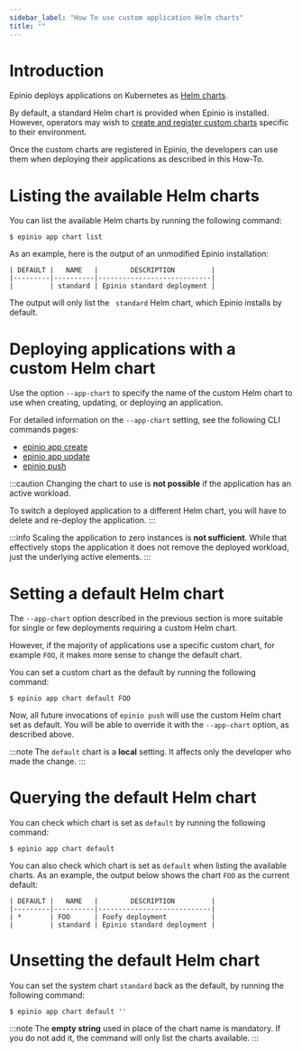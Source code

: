 ```yaml
---
sidebar_label: "How To use custom application Helm charts"
title: ""
---
```


# Introduction

Epinio deploys applications on Kubernetes as [Helm charts](https://helm.sh/).

By default, a standard Helm chart is provided when Epinio is installed.
However, operators may wish to [create and register custom charts](create_custom_appcharts.md) specific to their environment.

Once the custom charts are registered in Epinio, the developers can use them when deploying their
applications as described in this How-To.


# Listing the available Helm charts

You can list the available Helm charts by running the following command:

```
$ epinio app chart list
```

As an example, here is the output of an unmodified Epinio installation:

```
| DEFAULT |   NAME   |        DESCRIPTION         |
|---------|----------|----------------------------|
|         | standard | Epinio standard deployment |
```

The output will only list the ` standard` Helm chart, which Epinio installs by default.

# Deploying applications with a custom Helm chart

Use the option `--app-chart` to specify the name of the custom Helm chart to use when
creating, updating, or deploying an application.

For detailed information on the `--app-chart` setting, see the following CLI commands pages:

  - [epinio app create](../references/cli/epinio_app_create.md)
  - [epinio app update](../references/cli/epinio_app_update.md)
  - [epinio push](../references/cli/epinio_push.md)


:::caution
Changing the chart to use is __not possible__ if the application has an
active workload.

To switch a deployed application to a different Helm chart, you will have to
delete and re-deploy the application.
:::


:::info
Scaling the application to zero instances is __not sufficient__. While that effectively
stops the application it does not remove the deployed workload, just the underlying active
elements.
:::


# Setting a default Helm chart

The `--app-chart` option described in the previous section is more suitable for
single or few deployments requiring a custom Helm chart.

However, if the majority of applications use a specific custom chart, for example `FOO`, it makes more sense to
change the default chart.

You can set a custom chart as the default by running the following command:

```
$ epinio app chart default FOO
```

Now, all future invocations of `epinio push` will use the custom Helm chart set as default.
You will be able to override it with the `--app-chart` option, as described above.

:::note
The `default` chart is a __local__ setting. It affects only the developer who made
 the change.
 :::


# Querying the default Helm chart

You can check which chart is set as `default` by running the following command:

```
$ epinio app chart default
```

You can also check which chart is set as `default` when listing the available charts.
As an example, the output below shows the chart `FOO` as the current default:

```
| DEFAULT |   NAME   |        DESCRIPTION         |
|---------|----------|----------------------------|
| *       | FOO      | Foofy deployment           |
|         | standard | Epinio standard deployment |
```


# Unsetting the default Helm chart

You can set the system chart `standard` back as the default, by running the following command:

```
$ epinio app chart default ''
```

:::note
The __empty string__ used in place of the chart name is mandatory. If you do not add it,
the command will only list the charts available.
:::
